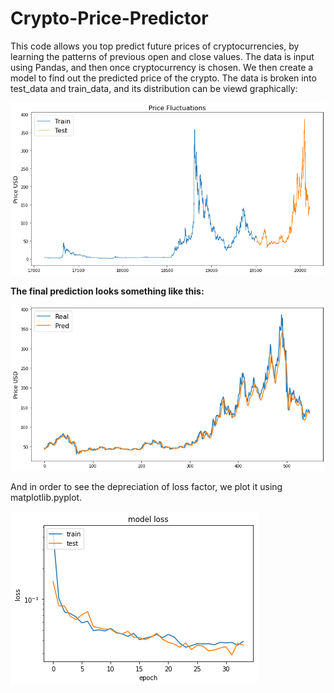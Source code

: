 # Crypto-Price-Predictor
This code allows you top predict future prices of cryptocurrencies, by learning the patterns of previous open and close values. The data is input using Pandas, and then once cryptocurrency is chosen. We then create a model to find out the predicted price of the crypto. The data is broken into test_data and train_data, and its distribution can be viewd graphically:


![price_fluctuation](https://github.com/Carthicc/Crypto-Price-Predictor/blob/main/images/price%20fluctuation.png)


**The final prediction looks something like this:**


![final prediction](https://github.com/Carthicc/Crypto-Price-Predictor/blob/main/images/final%20pred.png)

And in order to see the depreciation of loss factor, we plot it using matplotlib.pyplot. 


![loss_efficiency](https://github.com/Carthicc/Crypto-Price-Predictor/blob/main/images/loss%20efficiency.png)
